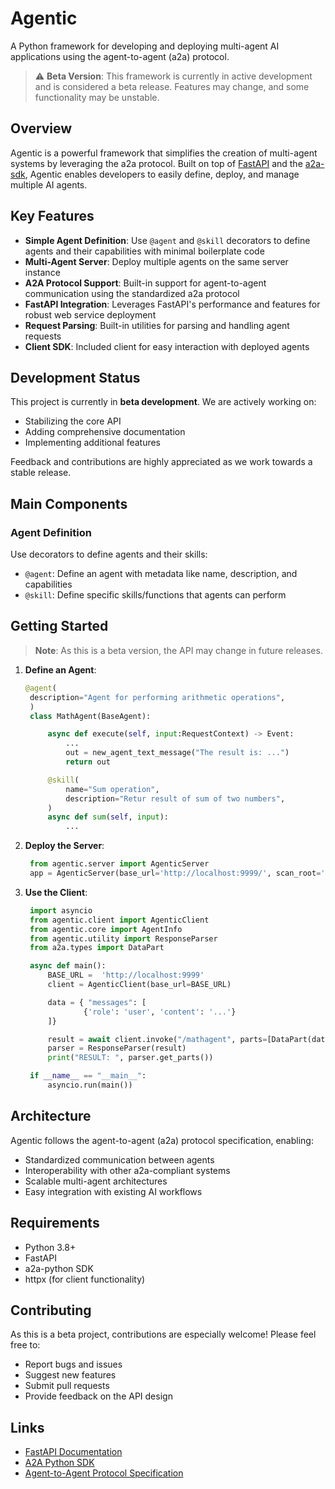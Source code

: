 # Agentic

A Python framework for developing and deploying multi-agent AI applications using the agent-to-agent (a2a) protocol.

> ⚠️ **Beta Version**: This framework is currently in active development and is considered a beta release. Features may change, and some functionality may be unstable.

## Overview

Agentic is a powerful framework that simplifies the creation of multi-agent systems by leveraging the a2a protocol. Built on top of [FastAPI](https://fastapi.tiangolo.com/) and the [a2a-sdk](https://github.com/google-a2a/a2a-python), Agentic enables developers to easily define, deploy, and manage multiple AI agents.

## Key Features

- **Simple Agent Definition**: Use `@agent` and `@skill` decorators to define agents and their capabilities with minimal boilerplate code
- **Multi-Agent Server**: Deploy multiple agents on the same server instance
- **A2A Protocol Support**: Built-in support for agent-to-agent communication using the standardized a2a protocol
- **FastAPI Integration**: Leverages FastAPI's performance and features for robust web service deployment
- **Request Parsing**: Built-in utilities for parsing and handling agent requests
- **Client SDK**: Included client for easy interaction with deployed agents

## Development Status

This project is currently in **beta development**. We are actively working on:
- Stabilizing the core API
- Adding comprehensive documentation
- Implementing additional features

Feedback and contributions are highly appreciated as we work towards a stable release.

## Main Components

### Agent Definition
Use decorators to define agents and their skills:
- `@agent`: Define an agent with metadata like name, description, and capabilities
- `@skill`: Define specific skills/functions that agents can perform

## Getting Started

> **Note**: As this is a beta version, the API may change in future releases.

1. **Define an Agent**:
   ```python
   @agent(
    description="Agent for performing arithmetic operations",
    )
    class MathAgent(BaseAgent):

        async def execute(self, input:RequestContext) -> Event:
            ...
            out = new_agent_text_message("The result is: ...")
            return out

        @skill(
            name="Sum operation", 
            description="Retur result of sum of two numbers",
        )
        async def sum(self, input):
            ...
   ```

2. **Deploy the Server**:
   ```python
    from agentic.server import AgenticServer
    app = AgenticServer(base_url='http://localhost:9999/', scan_root='agents')
   ```

3. **Use the Client**:
   ```python
    import asyncio
    from agentic.client import AgenticClient
    from agentic.core import AgentInfo
    from agentic.utility import ResponseParser
    from a2a.types import DataPart

    async def main():
        BASE_URL =  'http://localhost:9999'
        client = AgenticClient(base_url=BASE_URL)

        data = { "messages": [
                {'role': 'user', 'content': '...'}
        ]}

        result = await client.invoke("/mathagent", parts=[DataPart(data=data)])
        parser = ResponseParser(result)
        print("RESULT: ", parser.get_parts())

    if __name__ == "__main__":
        asyncio.run(main())
   ```

## Architecture

Agentic follows the agent-to-agent (a2a) protocol specification, enabling:
- Standardized communication between agents
- Interoperability with other a2a-compliant systems
- Scalable multi-agent architectures
- Easy integration with existing AI workflows

## Requirements

- Python 3.8+
- FastAPI
- a2a-python SDK
- httpx (for client functionality)

## Contributing

As this is a beta project, contributions are especially welcome! Please feel free to:
- Report bugs and issues
- Suggest new features
- Submit pull requests
- Provide feedback on the API design

## Links

- [FastAPI Documentation](https://fastapi.tiangolo.com/)
- [A2A Python SDK](https://github.com/google-a2a/a2a-python)
- [Agent-to-Agent Protocol Specification](https://github.com/google-a2a)
